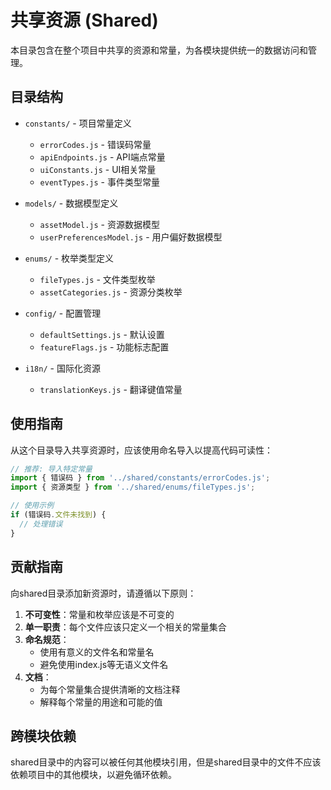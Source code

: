 # 共享资源 (Shared)

本目录包含在整个项目中共享的资源和常量，为各模块提供统一的数据访问和管理。

## 目录结构

- `constants/` - 项目常量定义
  - `errorCodes.js` - 错误码常量
  - `apiEndpoints.js` - API端点常量
  - `uiConstants.js` - UI相关常量
  - `eventTypes.js` - 事件类型常量
  
- `models/` - 数据模型定义
  - `assetModel.js` - 资源数据模型
  - `userPreferencesModel.js` - 用户偏好数据模型
  
- `enums/` - 枚举类型定义
  - `fileTypes.js` - 文件类型枚举
  - `assetCategories.js` - 资源分类枚举
  
- `config/` - 配置管理
  - `defaultSettings.js` - 默认设置
  - `featureFlags.js` - 功能标志配置
  
- `i18n/` - 国际化资源
  - `translationKeys.js` - 翻译键值常量

## 使用指南

从这个目录导入共享资源时，应该使用命名导入以提高代码可读性：

```js
// 推荐: 导入特定常量
import { 错误码 } from '../shared/constants/errorCodes.js';
import { 资源类型 } from '../shared/enums/fileTypes.js';

// 使用示例
if (错误码.文件未找到) {
  // 处理错误
}
```

## 贡献指南

向shared目录添加新资源时，请遵循以下原则：

1. **不可变性**：常量和枚举应该是不可变的
2. **单一职责**：每个文件应该只定义一个相关的常量集合
3. **命名规范**：
   - 使用有意义的文件名和常量名
   - 避免使用index.js等无语义文件名
4. **文档**：
   - 为每个常量集合提供清晰的文档注释
   - 解释每个常量的用途和可能的值

## 跨模块依赖

shared目录中的内容可以被任何其他模块引用，但是shared目录中的文件不应该依赖项目中的其他模块，以避免循环依赖。 